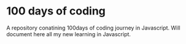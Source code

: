 # 100 days of coding

A repository conatining 100days of coding journey in Javascript. Will document here all my new learning in Javascript.
